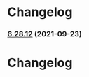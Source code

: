 # Changelog

### [6.28.12](https://github.com/modelberry/sites/compare/6.28.11...6.28.12) (2021-09-23)

# Changelog

